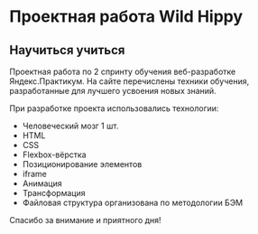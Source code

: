 # Проектная работа Wild Hippy
## Научиться учиться

Проектная работа по 2 спринту обучения веб-разработке Яндекс.Практикум.
На сайте перечислены техники обучения, разработанные для лучшего усвоения новых знаний. 

При разработке проекта использовались технологии:
* Человеческий мозг 1 шт.
* HTML
* CSS
* Flexbox-вёрстка
* Позиционирование элементов
* iframe
* Анимация
* Трансформация
* Файловая структура организована по методологии БЭМ

Спасибо за внимание и приятного дня!
